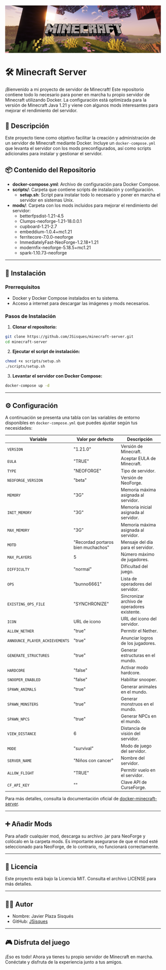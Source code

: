 ![Minecraft Banner](./img/minecraft.png)

# 🛠️ Minecraft Server

¡Bienvenido a mi proyecto de servidor de Minecraft! Este repositorio contiene todo lo necesario para poner en marcha tu propio servidor de Minecraft utilizando Docker. La configuración está optimizada para la versión de Minecraft Java 1.21 y viene con algunos mods interesantes para mejorar el rendimiento del servidor.

## 📝 Descripción

Este proyecto tiene como objetivo facilitar la creación y administración de un servidor de Minecraft mediante Docker. Incluye un `docker-compose.yml` que levanta el servidor con los mods preconfigurados, así como scripts adicionales para instalar y gestionar el servidor.

## 📦 Contenido del Repositorio

- **docker-compose.yml**: Archivo de configuración para Docker Compose.
- **scripts/**: Carpeta que contiene scripts de instalación y configuración.
  - **setup.sh**: Script para instalar todo lo necesario y poner en marcha el servidor en sistemas Unix.
- **mods/**: Carpeta con los mods incluidos para mejorar el rendimiento del servidor:
  - betterfpsdist-1.21-4.5
  - Clumps-neoforge-1.21-18.0.0.1
  - cupboard-1.21-2.7
  - embeddium-1.0.4+mc1.21
  - ferritecore-7.0.0-neoforge
  - ImmediatelyFast-NeoForge-1.2.18+1.21
  - modernfix-neoforge-5.18.5+mc1.21
  - spark-1.10.73-neoforge

---

## 🚀 Instalación

### Prerrequisitos

- Docker y Docker Compose instalados en tu sistema.
- Acceso a internet para descargar las imágenes y mods necesarios.

### Pasos de Instalación

1. **Clonar el repositorio:**

```sh
git clone https://github.com/JSisques/minecraft-server.git
cd minecraft-server
```

2. **Ejecutar el script de instalación:**

```sh
chmod +x scripts/setup.sh
./scripts/setup.sh
```

3. **Levantar el servidor con Docker Compose:**

```sh
docker-compose up -d
```

---

## ⚙️ Configuración

A continuación se presenta una tabla con las variables de entorno disponibles en `docker-compose.yml` que puedes ajustar según tus necesidades:

| Variable                       | Valor por defecto                  | Descripción                                  |
| ------------------------------ | ---------------------------------- | -------------------------------------------- |
| `VERSION`                      | "1.21.0"                           | Versión de Minecraft.                        |
| `EULA`                         | "TRUE"                             | Aceptar EULA de Minecraft.                   |
| `TYPE`                         | "NEOFORGE"                         | Tipo de servidor.                            |
| `NEOFORGE_VERSION`             | "beta"                             | Versión de NeoForge.                         |
| `MEMORY`                       | "3G"                               | Memoria máxima asignada al servidor.         |
| `INIT_MEMORY`                  | "3G"                               | Memoria inicial asignada al servidor.        |
| `MAX_MEMORY`                   | "3G"                               | Memoria máxima asignada al servidor.         |
| `MOTD`                         | "Recordad portaros bien muchachos" | Mensaje del día para el servidor.            |
| `MAX_PLAYERS`                  | 5                                  | Número máximo de jugadores.                  |
| `DIFFICULTY`                   | "normal"                           | Dificultad del juego.                        |
| `OPS`                          | "bunno6661"                        | Lista de operadores del servidor.            |
| `EXISTING_OPS_FILE`            | "SYNCHRONIZE"                      | Sincronizar archivo de operadores existente. |
| `ICON`                         | URL de icono                       | URL del icono del servidor.                  |
| `ALLOW_NETHER`                 | "true"                             | Permitir el Nether.                          |
| `ANNOUNCE_PLAYER_ACHIEVEMENTS` | "true"                             | Anunciar logros de los jugadores.            |
| `GENERATE_STRUCTURES`          | "true"                             | Generar estructuras en el mundo.             |
| `HARDCORE`                     | "false"                            | Activar modo hardcore.                       |
| `SNOOPER_ENABLED`              | "false"                            | Habilitar snooper.                           |
| `SPAWN_ANIMALS`                | "true"                             | Generar animales en el mundo.                |
| `SPAWN_MONSTERS`               | "true"                             | Generar monstruos en el mundo.               |
| `SPAWN_NPCS`                   | "true"                             | Generar NPCs en el mundo.                    |
| `VIEW_DISTANCE`                | 6                                  | Distancia de visión del servidor.            |
| `MODE`                         | "survival"                         | Modo de juego del servidor.                  |
| `SERVER_NAME`                  | "Niños con cancer"                 | Nombre del servidor.                         |
| `ALLOW_FLIGHT`                 | "TRUE"                             | Permitir vuelo en el servidor.               |
| `CF_API_KEY`                   | ""                                 | Clave API de CurseForge.                     |

Para más detalles, consulta la documentación oficial de [docker-minecraft-server](https://docker-minecraft-server.readthedocs.io/en/latest/configuration/server-properties/).

---

## ➕ Añadir Mods

Para añadir cualquier mod, descarga su archivo .jar para NeoForge y colócalo en la carpeta mods. Es importante asegurarse de que el mod esté seleccionado para NeoForge, de lo contrario, no funcionará correctamente.

---

## 📜 Licencia

Este proyecto está bajo la Licencia MIT. Consulta el archivo LICENSE para más detalles.

---

## 👨‍💻 Autor

- Nombre: Javier Plaza Sisqués
- GitHub: [JSisques](https://github.com/JSisques)

---

## 🎮 Disfruta del juego

¡Eso es todo! Ahora ya tienes tu propio servidor de Minecraft en marcha. Conéctate y disfruta de la experiencia junto a tus amigos.
